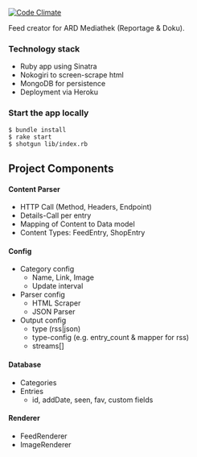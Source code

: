 [![Code Climate](https://codeclimate.com/github/MattesGroeger/rss-feed-creator.png)](https://codeclimate.com/github/MattesGroeger/rss-feed-creator)

Feed creator for ARD Mediathek (Reportage & Doku).

### Technology stack

* Ruby app using Sinatra
* Nokogiri to screen-scrape html
* MongoDB for persistence
* Deployment via Heroku

### Start the app locally

```shell
$ bundle install
$ rake start
$ shotgun lib/index.rb
```

## Project Components

#### Content Parser

* HTTP Call (Method, Headers, Endpoint)
* Details-Call per entry
* Mapping of Content to Data model
* Content Types: FeedEntry, ShopEntry

#### Config

* Category config
  * Name, Link, Image
  * Update interval
* Parser config
  * HTML Scraper
  * JSON Parser
* Output config
  * type (rss|json)
  * type-config (e.g. entry_count & mapper for rss)
  * streams[]

#### Database

* Categories
* Entries
  * id, addDate, seen, fav, custom fields

#### Renderer

* FeedRenderer
* ImageRenderer
